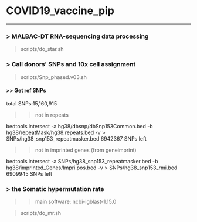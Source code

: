 # COVID19_vaccine_pip


---------------------------------------
### > MALBAC-DT RNA-sequencing data processing
> scripts/do_star.sh




### > Call donors' SNPs and 10x cell assignment
>scripts/Snp_phased.v03.sh




#### >> Get ref SNPs
total SNPs:15,160,915
>>not in repeats
>>
bedtools intersect -a hg38/dbsnp/dbSnp153Common.bed -b hg38/repeatMask/hg38.repeats.bed -v > SNPs/hg38_snp153_repeatmasker.bed
6942367 SNPs left

>>not in imprinted genes (from geneimprint)
>>
bedtools intersect -a SNPs/hg38_snp153_repeatmasker.bed -b hg38/imprinted_Genes/Impri.pos.bed -v > SNPs/hg38_snp153_rmi.bed
6909945 SNPs left





### > the Somatic hypermutation rate
>> main software: ncbi-igblast-1.15.0

> scripts/do_mr.sh





